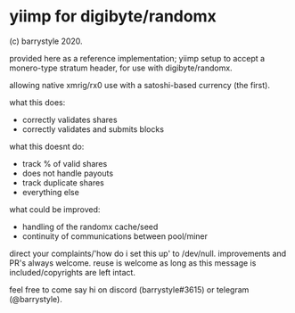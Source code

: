 yiimp for digibyte/randomx
==========================

(c) barrystyle 2020.


provided here as a reference implementation; 
yiimp setup to accept a monero-type stratum header, for use with digibyte/randomx.

allowing native xmrig/rx0 use with a satoshi-based currency (the first).


what this does:
  * correctly validates shares
  * correctly validates and submits blocks

what this doesnt do:
  * track % of valid shares
  * does not handle payouts
  * track duplicate shares
  * everything else

what could be improved:
  * handling of the randomx cache/seed
  * continuity of communications between pool/miner


direct your complaints/'how do i set this up' to /dev/null.
improvements and PR's always welcome.
reuse is welcome as long as this message is included/copyrights are left intact.

feel free to come say hi on discord (barrystyle#3615) or telegram (@barrystyle).


